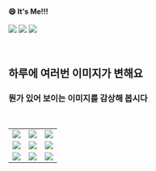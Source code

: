 <!--
#### 📫 How to reach me?
<a href="mailto:thquddnr123@gmail.com">
    <img 
        src="https://img.shields.io/badge/Gmail-d14836?style=flat-square&logo=Gmail&logoColor=white&link=mailto:thquddnr123@gmail.com"
        style="height : auto; margin-left : 60px; margin-right : 60px;"/>
</a>
-->
#### 😄 It's Me!!!

<a href="https://cybecho.notion.site/SBU-s-Archives-854ccd3338c2456a867956f26143998a" target="_blank"><img src="https://img.shields.io/badge/Portfolio-303030?style=for-the-badge&logo=Notion&logoColor=white"/></a>
<a href="https://www.instagram.com/junk_warrior_vintage/" target="_blank"><img src="https://img.shields.io/badge/@junk_warrir_vintage-E4405F?style=for-the-badge&logo=Instagram&logoColor=white"/></a>
<a href="https://www.behance.net/thquddnr125654" target="_blank"><img src="https://img.shields.io/badge/Behance-1769FF?style=for-the-badge&logo=Behance&logoColor=white"/></a>

</br>

## 하루에 여러번 이미지가 변해요
### 뭔가 있어 보이는 이미지를 감상해 봅시다

<!--
마크업 바로보기 사이트
https://dillinger.io/ 
-->
  <br/> <table>
<tr>
<td><a href='https://kimjongillookingatthings.tumblr.com/'><img src='https://www.random-art.org/img/large/446330.jpg'></a></td>
<td><a href='https://pointerpointer.com/'><img src='https://www.random-art.org/img/large/446376.jpg'></a></td>
<td><a href='https://name.ho9.me/'><img src='https://www.random-art.org/img/large/446415.jpg'></a></td>
</tr>
<tr>
<td><a href='http://www.omglasergunspewpewpew.com/'><img src='https://www.random-art.org/img/large/446288.jpg'></a></td>
<td><a href='https://www.omfgdogs.com/#'><img src='https://www.random-art.org/img/large/446389.jpg'></a></td>
<td><a href='https://www.cameronsworld.net'><img src='https://www.random-art.org/img/large/446368.jpg'></a></td>
</tr>
<tr>
<td><a href='https://img.theqoo.net/img/rjIus.jpg'><img src='https://www.random-art.org/img/large/446398.jpg'></a></td>
<td><a href='https://binarypiano.com/'><img src='https://www.random-art.org/img/large/446328.jpg'></a></td>
<td><a href='https://longdogechallenge.com/'><img src='https://www.random-art.org/img/large/446405.jpg'></a></td>
</tr>
</table>
